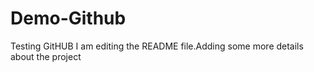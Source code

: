 # Demo-Github
Testing GitHUB
I am editing the README file.Adding some more details about the project

